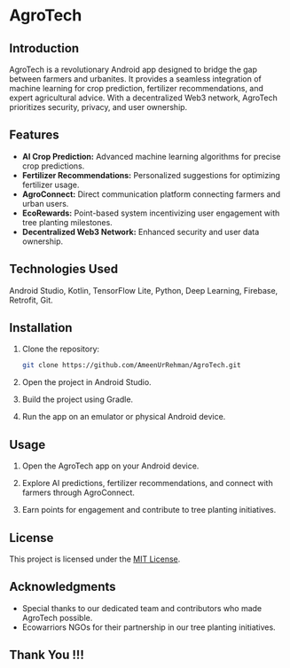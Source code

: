 # AgroTech

## Introduction

AgroTech is a revolutionary Android app designed to bridge the gap between farmers and urbanites. It provides a seamless integration of machine learning for crop prediction, fertilizer recommendations, and expert agricultural advice. With a decentralized Web3 network, AgroTech prioritizes security, privacy, and user ownership.

## Features

- **AI Crop Prediction:** Advanced machine learning algorithms for precise crop predictions.
- **Fertilizer Recommendations:** Personalized suggestions for optimizing fertilizer usage.
- **AgroConnect:** Direct communication platform connecting farmers and urban users.
- **EcoRewards:** Point-based system incentivizing user engagement with tree planting milestones.
- **Decentralized Web3 Network:** Enhanced security and user data ownership.

## Technologies Used

Android Studio, Kotlin, TensorFlow Lite, Python, Deep Learning, Firebase, Retrofit, Git.

## Installation

1. Clone the repository:
   ```bash
   git clone https://github.com/AmeenUrRehman/AgroTech.git
   ```

2. Open the project in Android Studio.

3. Build the project using Gradle.

4. Run the app on an emulator or physical Android device.

## Usage

1. Open the AgroTech app on your Android device.

2. Explore AI predictions, fertilizer recommendations, and connect with farmers through AgroConnect.

3. Earn points for engagement and contribute to tree planting initiatives.

## License

This project is licensed under the [MIT License](LICENSE).

## Acknowledgments

- Special thanks to our dedicated team and contributors who made AgroTech possible.
- Ecowarriors NGOs for their partnership in our tree planting initiatives.

## Thank You !!! 
